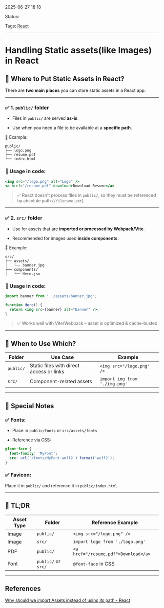 
2025-06-27 18:18

Status:

Tags: [React](3%20-%20Tags/React.md) 

---
# Handling Static assets(like Images) in React

## 📁 Where to Put Static Assets in React?

There are **two main places** you can store static assets in a React app:

---

### ✅ 1. `public/` folder

- Files in `public/` are served **as-is**.
    
- Use when you need a file to be available at a **specific path**.
    

📂 Example:

```
public/
├── logo.png
├── resume.pdf
└── index.html
```

### 🔹 Usage in code:

```jsx
<img src="/logo.png" alt="Logo" />
<a href="/resume.pdf" download>Download Resume</a>
```

> ✅ React doesn't process files in `public/`, so they must be referenced by absolute path (`/filename.ext`).

---

### ✅ 2. `src/` folder

- Use for assets that are **imported or processed by Webpack/Vite**.
    
- Recommended for images used **inside components**.
    

📂 Example:

```
src/
├── assets/
│   └── banner.jpg
├── components/
│   └── Hero.jsx
```

### 🔹 Usage in code:

```jsx
import banner from '../assets/banner.jpg';

function Hero() {
  return <img src={banner} alt="Banner" />;
}
```

> ✅ Works well with Vite/Webpack – asset is optimized & cache-busted.

---

## 🧠 When to Use Which?

|Folder|Use Case|Example|
|---|---|---|
|`public/`|Static files with direct access or links|`<img src="/logo.png" />`|
|`src/`|Component-related assets|`import img from './img.png'`|

---

## 🎯 Special Notes

### ✅ Fonts:

- Place in `public/fonts` or `src/assets/fonts`
    
- Reference via CSS:
    

```css
@font-face {
  font-family: 'MyFont';
  src: url('/fonts/MyFont.woff2') format('woff2');
}
```

### ✅ Favicon:

Place it in `public/` and reference it in `public/index.html`.

---

## 🧠 TL;DR

|Asset Type|Folder|Reference Example|
|---|---|---|
|Image|`public/`|`<img src="/logo.png" />`|
|Image|`src/`|`import logo from './logo.png'`|
|PDF|`public/`|`<a href="/resume.pdf">Download</a>`|
|Font|`public/` or `src/`|`@font-face` in CSS|

---
## References
[Why should we import Assets instead of using its path - React](6%20-%20Main%20notes/Frontend/React/Why%20should%20we%20import%20Assets%20instead%20of%20using%20its%20path%20-%20React.md)